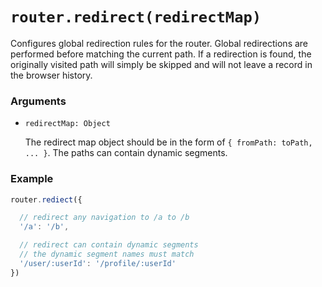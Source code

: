 # `router.redirect(redirectMap)`

Configures global redirection rules for the router. Global redirections are performed before matching the current path. If a redirection is found, the originally visited path will simply be skipped and will not leave a record in the browser history.

### Arguments

- `redirectMap: Object`

  The redirect map object should be in the form of `{ fromPath: toPath, ... }`. The paths can contain dynamic segments.

### Example

``` js
router.rediect({

  // redirect any navigation to /a to /b
  '/a': '/b',

  // redirect can contain dynamic segments
  // the dynamic segment names must match
  '/user/:userId': '/profile/:userId'
})
```
